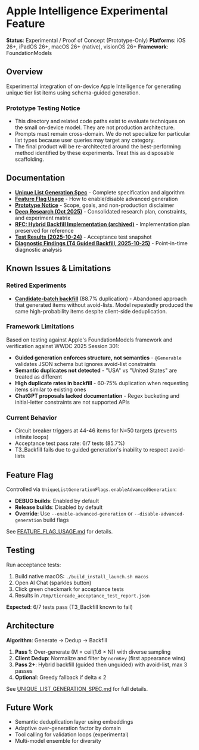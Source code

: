 # Apple Intelligence Experimental Feature

**Status**: Experimental / Proof of Concept (Prototype-Only)
**Platforms**: iOS 26+, iPadOS 26+, macOS 26+ (native), visionOS 26+
**Framework**: FoundationModels

## Overview

Experimental integration of on-device Apple Intelligence for generating unique tier list items using schema-guided generation.

### Prototype Testing Notice
- This directory and related code paths exist to evaluate techniques on the small on-device model. They are not production architecture.
- Prompts must remain cross-domain. We do not specialize for particular list types because user queries may target any category.
- The final product will be re-architected around the best-performing method identified by these experiments. Treat this as disposable scaffolding.

## Documentation

- **[Unique List Generation Spec](UNIQUE_LIST_GENERATION_SPEC.md)** - Complete specification and algorithm
- **[Feature Flag Usage](FEATURE_FLAG_USAGE.md)** - How to enable/disable advanced generation
- **[Prototype Notice](PROTOTYPE_NOTICE.md)** - Scope, goals, and non-production disclaimer
- **[Deep Research (Oct 2025)](DEEP_RESEARCH_2025-10.md)** - Consolidated research plan, constraints, and experiment matrix
- **[RFC: Hybrid Backfill Implementation (archived)](archive/HYBRID_BACKFILL_IMPLEMENTATION.md)** - Implementation plan preserved for reference
- **[Test Results (2025-10-24)](archive/test-results-2025-10-24-negation-backfill-failure.md)** - Acceptance test snapshot
- **[Diagnostic Findings (T4 Guided Backfill, 2025-10-25)](archive/T4_GUIDED_BACKFILL_DIAGNOSTIC_FINDINGS.md)** - Point-in-time diagnostic analysis

## Known Issues & Limitations

### Retired Experiments

- **[Candidate-batch backfill](archive/candidate_batch_analysis.md)** (88.7% duplication) -
  Abandoned approach that generated items without avoid-lists. Model repeatedly
  produced the same high-probability items despite client-side deduplication.

### Framework Limitations

Based on testing against Apple's FoundationModels framework and verification against WWDC 2025 Session 301:

- **Guided generation enforces structure, not semantics** - `@Generable` validates JSON schema but ignores avoid-list constraints
- **Semantic duplicates not detected** - "USA" vs "United States" are treated as different
- **High duplicate rates in backfill** - 60-75% duplication when requesting items similar to existing ones
- **ChatGPT proposals lacked documentation** - Regex bucketing and initial-letter constraints are not supported APIs

### Current Behavior

- Circuit breaker triggers at 44-46 items for N=50 targets (prevents infinite loops)
- Acceptance test pass rate: 6/7 tests (85.7%)
- T3_Backfill fails due to guided generation's inability to respect avoid-lists

## Feature Flag

Controlled via `UniqueListGenerationFlags.enableAdvancedGeneration`:

- **DEBUG builds**: Enabled by default
- **Release builds**: Disabled by default
- **Override**: Use `--enable-advanced-generation` or `--disable-advanced-generation`
  build flags

See [FEATURE_FLAG_USAGE.md](FEATURE_FLAG_USAGE.md) for details.

## Testing

Run acceptance tests:

1. Build native macOS: `./build_install_launch.sh macos`
2. Open AI Chat (sparkles button)
3. Click green checkmark for acceptance tests
4. Results in `/tmp/tiercade_acceptance_test_report.json`

**Expected**: 6/7 tests pass (T3_Backfill known to fail)

## Architecture

**Algorithm**: Generate → Dedup → Backfill

1. **Pass 1**: Over-generate (M = ceil(1.6 × N)) with diverse sampling
2. **Client Dedup**: Normalize and filter by `normKey` (first appearance wins)
3. **Pass 2+**: Hybrid backfill (guided then unguided) with avoid-list, max 3 passes
4. **Optional**: Greedy fallback if delta ≤ 2

See [UNIQUE_LIST_GENERATION_SPEC.md](UNIQUE_LIST_GENERATION_SPEC.md) for full details.

## Future Work

- Semantic deduplication layer using embeddings
- Adaptive over-generation factor by domain
- Tool calling for validation loops (experimental)
- Multi-model ensemble for diversity
